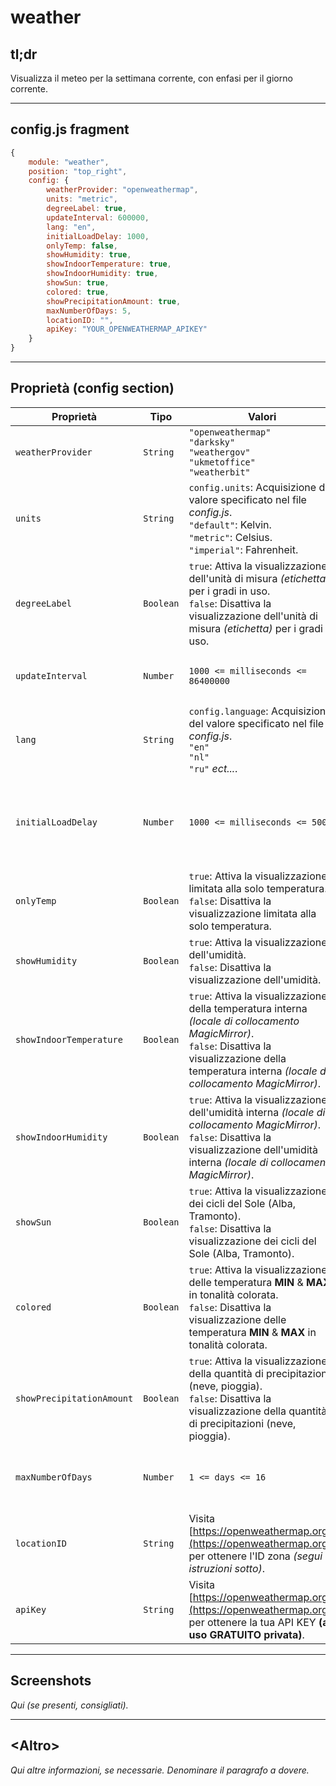 # weather

## tl;dr

Visualizza il meteo per la settimana corrente,
con enfasi per il giorno corrente.

---

## config.js fragment

```js
{
    module: "weather",
    position: "top_right",
    config: {
        weatherProvider: "openweathermap",
        units: "metric",
        degreeLabel: true,
        updateInterval: 600000,
        lang: "en",
        initialLoadDelay: 1000,
        onlyTemp: false,
        showHumidity: true,
        showIndoorTemperature: true,
        showIndoorHumidity: true,
        showSun: true,
        colored: true,
        showPrecipitationAmount: true,
        maxNumberOfDays: 5,
        locationID: "",
        apiKey: "YOUR_OPENWEATHERMAP_APIKEY"
    }
}
```

---

## Proprietà (config section)

| Proprietà                 | Tipo      | Valori                                                                                                                                                                                                           | Valore Default     | Inderogabilità | Descrizione                                                                                                  |
| ------------------------- | --------- | ---------------------------------------------------------------------------------------------------------------------------------------------------------------------------------------------------------------- | ------------------ | -------------- | ------------------------------------------------------------------------------------------------------------ |
| `weatherProvider`         | `String`  | `"openweathermap"` <br> `"darksky"` <br> `"weathergov"` <br> `"ukmetoffice"` <br> `"weatherbit"`                                                                                                                 | `"openweathermap"` | `OPTIONAL`     | API.                                                                                                         |
| `units`                   | `String`  | `config.units`: Acquisizione del valore specificato nel file _config.js_. <br> `"default"`: Kelvin. <br> `"metric"`: Celsius. <br> `"imperial"`: Fahrenheit.                                                     | `config.units`     | `OPTIONAL`     | Unità di misura per i gradi.                                                                                 |
| `degreeLabel`             | `Boolean` | `true`: Attiva la visualizzazione dell'unità di misura _(etichetta)_ per i gradi in uso. <br> `false`: Disattiva la visualizzazione dell'unità di misura _(etichetta)_ per i gradi in uso.                       | `false`            | `OPTIONAL`     | Attiva la visualizzazione dell'unità di misura _(etichetta)_ per i gradi in uso.                             |
| `updateInterval`          | `Number`  | `1000 <= milliseconds <= 86400000`                                                                                                                                                                               | `600000`           | `OPTIONAL`     | Frequenza di aggiornamento / richiesta contenuti aggiornati.                                                 |
| `lang`                    | `String`  | `config.language`: Acquisizione del valore specificato nel file _config.js_. <br> `"en"` <br> `"nl"` <br> `"ru"` _ect..._.                                                                                       | `config.language`  | `OPTIONAL`     | Lingua per la visualizzazione del nome dei giorni della settimana.                                           |
| `initialLoadDelay`        | `Number`  | `1000 <= milliseconds <= 5000`                                                                                                                                                                                   | `0`                | `OPTIONAL`     | Delay di sicurezza prima di avviare il caricamento di questo modulo durante la fase di boot del MagicMirror. |
| `onlyTemp`                | `Boolean` | `true`: Attiva la visualizzazione limitata alla solo temperatura. <br> `false`: Disattiva la visualizzazione limitata alla solo temperatura.                                                                     | `false`            | `OPTIONAL`     | Attiva la visualizzazione limitata alla solo temperatura.                                                    |
| `showHumidity`            | `Boolean` | `true`: Attiva la visualizzazione dell'umidità. <br> `false`: Disattiva la visualizzazione dell'umidità.                                                                                                         | `false`            | `OPTIONAL`     | Attiva la visualizzazione dell'umidità.                                                                      |
| `showIndoorTemperature`   | `Boolean` | `true`: Attiva la visualizzazione della temperatura interna _(locale di collocamento MagicMirror)_. <br> `false`: Disattiva la visualizzazione della temperatura interna _(locale di collocamento MagicMirror)_. | `false`            | `OPTIONAL`     | Attiva la visualizzazione della temperatura interna _(locale di collocamento MagicMirror)_.                  |
| `showIndoorHumidity`      | `Boolean` | `true`: Attiva la visualizzazione dell'umidità interna _(locale di collocamento MagicMirror)_. <br> `false`: Disattiva la visualizzazione dell'umidità interna _(locale di collocamento MagicMirror)_.           | `false`            | `OPTIONAL`     | Attiva la visualizzazione dell'umidità interna _(locale di collocamento MagicMirror)_.                       |
| `showSun`                 | `Boolean` | `true`: Attiva la visualizzazione dei cicli del Sole (Alba, Tramonto). <br> `false`: Disattiva la visualizzazione dei cicli del Sole (Alba, Tramonto).                                                           | `true`             | `OPTIONAL`     | Attiva la visualizzazione dei cicli del Sole (Alba, Tramonto).                                               |
| `colored`                 | `Boolean` | `true`: Attiva la visualizzazione delle temperatura __MIN__ & __MAX__ in tonalità colorata. <br> `false`: Disattiva la visualizzazione delle temperatura __MIN__ & __MAX__ in tonalità colorata.                 | `false`            | `OPTIONAL`     | Attiva la visualizzazione delle temperatura __MIN__ & __MAX__ in tonalità colorata.                          |
| `showPrecipitationAmount` | `Boolean` | `true`: Attiva la visualizzazione della quantità di precipitazioni (neve, pioggia). <br> `false`: Disattiva la visualizzazione della quantità di precipitazioni (neve, pioggia).                                 | `false`            | `OPTIONAL`     | Attiva la visualizzazione della quantità di precipitazioni (neve, pioggia).                                  |
| `maxNumberOfDays`         | `Number`  | `1 <= days <= 16`                                                                                                                                                                                                | `5`                | `OPTIONAL`     | Rappresenta il numero di giorni futuri di cui richiedere le informazioni meteo.                              |
| `locationID`              | `String`  | Visita [https://openweathermap.org/](https://openweathermap.org/) per ottenere l'ID zona _(segui istruzioni sotto)_.                                                                                             | `---`              | `REQUIRED`     | ID rappresentante univocamente la zona da analizzare per le informazioni meteo.                              |
| `apiKey`                  | `String`  | Visita [https://openweathermap.org/](https://openweathermap.org/) per ottenere la tua API KEY __(ad uso GRATUITO privata)__.                                                                                     | `---`              | `REQUIRED`     | La tua API KEY per l'utilizzo della OPENWEATHERMAP API.                                                      |

---

## Screenshots

_Qui (se presenti, consigliati)._

---

## \<Altro\>

_Qui altre informazioni, se necessarie. Denominare il paragrafo a dovere._

